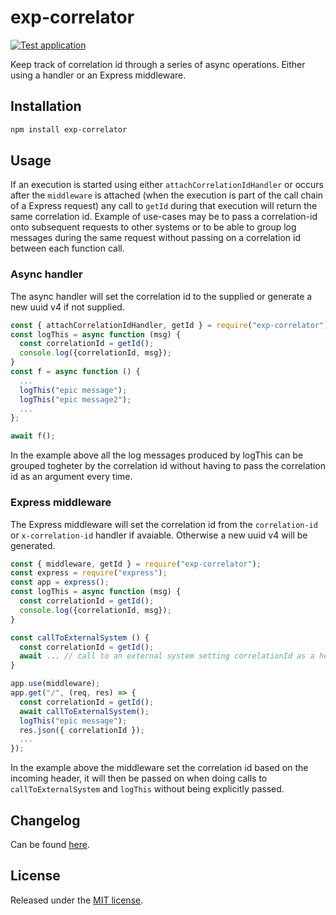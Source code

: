 # exp-correlator
[![Test application](https://github.com/BonnierNews/exp-correlator/actions/workflows/run-tests.yml/badge.svg?branch=main)](https://github.com/BonnierNews/exp-correlator/actions/workflows/run-tests.yml)

Keep track of correlation id through a series of async operations. Either using a handler or an Express middleware.

## Installation
```bash
npm install exp-correlator
```

## Usage
If an execution is started using either `attachCorrelationIdHandler` or occurs after the `middleware` is attached (when
the execution is part of the call chain of a Express request) any call to `getId` during that execution will return the
same correlation id. Example of use-cases may be to pass a correlation-id onto subsequent requests to other systems or
to be able to group log messages during the same request without passing on a correlation id between each function call.

### Async handler
The async handler will set the correlation id to the supplied or generate a new uuid v4 if not supplied.

```js
const { attachCorrelationIdHandler, getId } = require("exp-correlator");
const logThis = async function (msg) {
  const correlationId = getId(); 
  console.log({correlationId, msg});
}
const f = async function () {
  ...
  logThis("epic message");
  logThis("epic message2");
  ...
};

await f();
```

In the example above all the log messages produced by logThis can be grouped togheter by the correlation id without having
to pass the correlation id as an argument every time.

### Express middleware
The Express middleware will set the correlation id from the `correlation-id` or `x-correlation-id` handler if avaiable. Otherwise a
new uuid v4 will be generated.

```js
const { middleware, getId } = require("exp-correlator");
const express = require("express");
const app = express();
const logThis = async function (msg) {
  const correlationId = getId(); 
  console.log({correlationId, msg});
}

const callToExternalSystem () {
  const correlationId = getId(); 
  await ... // call to an external system setting correlationId as a header
}

app.use(middleware);
app.get("/", (req, res) => {
  const correlationId = getId();
  await callToExternalSystem();
  logThis("epic message");
  res.json({ correlationId });
  ...
});
```

In the example above the middleware set the correlation id based on the incoming header, it will then
be passed on when doing calls to `callToExternalSystem` and `logThis` without being explicitly passed.

## Changelog
Can be found [here](CHANGELOG.md).

## License
Released under the [MIT license](https://tldrlegal.com/license/mit-license).
